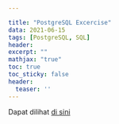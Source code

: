 ```yaml
---

title: "PostgreSQL Excercise"
data: 2021-06-15
tags: [PostgreSQL, SQL]
header:
excerpt: ""
mathjax: "true"
toc: true
toc_sticky: false
header:
  teaser: ''
---
```




Dapat dilihat [di sini](https://drive.google.com/file/d/1l0YXL2VwSZ89mg0LQrRVeH1uqvqTOtG2/view?usp=sharing)
